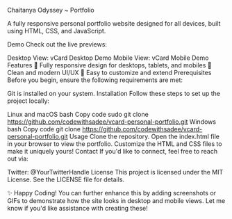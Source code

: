 Chaitanya Odyssey ~ Portfolio

A fully responsive personal portfolio website designed for all devices, built using HTML, CSS, and JavaScript.

Demo
Check out the live previews:

Desktop View: vCard Desktop Demo
Mobile View: vCard Mobile Demo
Features
📱 Fully responsive design for desktops, tablets, and mobiles
🎨 Clean and modern UI/UX
🌟 Easy to customize and extend
Prerequisites
Before you begin, ensure the following requirements are met:

Git is installed on your system.
Installation
Follow these steps to set up the project locally:

Linux and macOS
bash
Copy code
sudo git clone https://github.com/codewithsadee/vcard-personal-portfolio.git
Windows
bash
Copy code
git clone https://github.com/codewithsadee/vcard-personal-portfolio.git
Usage
Clone the repository.
Open the index.html file in your browser to view the portfolio.
Customize the HTML and CSS files to make it uniquely yours!
Contact
If you'd like to connect, feel free to reach out via:

Twitter: @YourTwitterHandle
License
This project is licensed under the MIT License. See the LICENSE file for details.

✨ Happy Coding!
You can further enhance this by adding screenshots or GIFs to demonstrate how the site looks in desktop and mobile views. Let me know if you'd like assistance with creating these!
